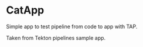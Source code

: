 # CatApp

Simple app to test pipeline from code to app with TAP. 

Taken from Tekton pipelines sample app.


